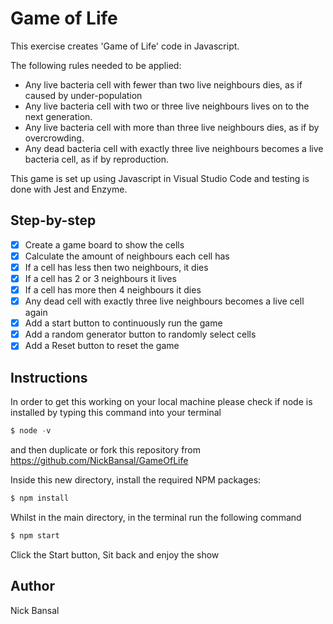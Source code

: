 # Game of Life
This exercise creates 'Game of Life' code in Javascript.

The following rules needed to be applied:

* Any live bacteria cell with fewer than two live neighbours dies, as if caused by under-population
* Any live bacteria cell with two or three live neighbours lives on to the next generation.
* Any live bacteria cell with more than three live neighbours dies, as if by overcrowding.
* Any dead bacteria cell with exactly three live neighbours becomes a live bacteria cell, as if by reproduction.

This game is set up using Javascript in Visual Studio Code and testing is done with Jest and Enzyme.

## Step-by-step
- [x] Create a game board to show the cells
- [x] Calculate the amount of neighbours each cell has
- [x] If a cell has less then two neighbours, it dies
- [x] If a cell has 2 or 3 neighbours it lives
- [x] If a cell has more then 4 neighbours it dies
- [x] Any dead cell with exactly three live neighbours becomes a live cell again
- [x] Add a start button to continuously run the game
- [x] Add a random generator button to randomly select cells
- [x] Add a Reset button to reset the game

## Instructions
In order to get this working on your local machine please check if node is installed by typing this command into your terminal
```js
$ node -v
```
and then duplicate or fork this repository from https://github.com/NickBansal/GameOfLife

Inside this new directory, install the required NPM packages:
```js
$ npm install
```
Whilst in the main directory, in the terminal run the following command
```js
$ npm start
```
Click the Start button, Sit back and enjoy the show 

## Author
Nick Bansal
